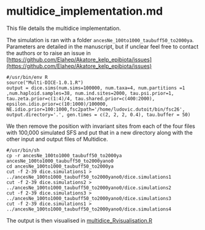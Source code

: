 # multidice_implementation.md

This file details the multidice implementation.

The simulation is ran with a folder ```ancesNe_100to1000_taubuff50_to2000ya```. Parameters are detailed in the manuscript, but if unclear feel free to contact the authors or to raise an issue in [https://github.com/Elahep/Akatore_kelp_epibiota/issues](https://github.com/Elahep/Akatore_kelp_epibiota/issues)

```
#/usr/bin/env R
source("Multi-DICE-1.0.1.R")
output = dice.sims(num.sims=100000, num.taxa=4, num.partitions =1 ,num.haploid.samples=38, num.ind.sites=2000, tau.psi.prior=1, tau.zeta.prior=c(1:4)/4, tau.shared.prior=c(400:2000), epsilon.idio.prior=c(10:1000)/100000, NE.idio.prior=100:1000,fsc2path='/home/ludovic.dutoit/bin/fsc26', output.directory='.', gen.times = c(2, 2, 2, 0.4), tau.buffer = 50)
```

We then remove the position with invariant sites from each of the four files with 100,000 simulated SFS and put that in a new directory along with the other input and output files of Multidice.

```
#/usr/bin/sh
cp -r ancesNe_100to1000_taubuff50_to2000ya ancesNe_100to1000_taubuff50_to2000yano0
cd ancesNe_100to1000_taubuff50_to2000ya
cut -f 2-39 dice.simulations1 > ../ancesNe_100to1000_taubuff50_to2000yano0/dice.simulations1
cut -f 2-39 dice.simulations2 > ../ancesNe_100to1000_taubuff50_to2000yano0/dice.simulations2
cut -f 2-39 dice.simulations3 > ../ancesNe_100to1000_taubuff50_to2000yano0/dice.simulations3
cut -f 2-39 dice.simulations1 > ../ancesNe_100to1000_taubuff50_to2000yano0/dice.simulations4
```

The output is then visualised in [multidice_Rvisualisation.R](multidice_Rvisualisation.R)
